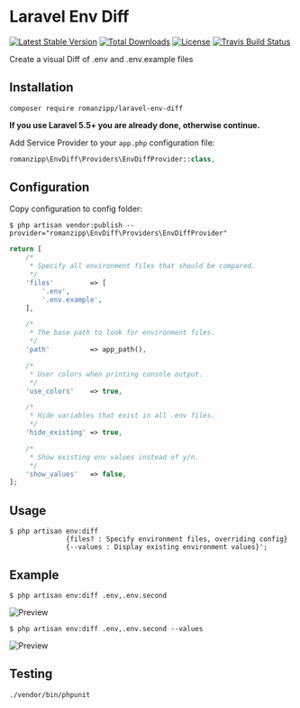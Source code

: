 # Laravel Env Diff

[![Latest Stable Version](https://img.shields.io/packagist/v/romanzipp/laravel-env-diff.svg?style=flat-square)](https://packagist.org/packages/romanzipp/laravel-env-diff)
[![Total Downloads](https://img.shields.io/packagist/dt/romanzipp/laravel-env-diff.svg?style=flat-square)](https://packagist.org/packages/romanzipp/laravel-env-diff)
[![License](https://img.shields.io/packagist/l/romanzipp/laravel-env-diff.svg?style=flat-square)](https://packagist.org/packages/romanzipp/laravel-env-diff)
[![Travis Build Status](https://img.shields.io/travis/romanzipp/Laravel-Env-Diff/master.svg?style=flat-square)](https://travis-ci.org/romanzipp/Laravel-Env-Diff)

Create a visual Diff of .env and .env.example files

## Installation

```
composer require romanzipp/laravel-env-diff
```

**If you use Laravel 5.5+ you are already done, otherwise continue.**

Add Service Provider to your `app.php` configuration file:

```php
romanzipp\EnvDiff\Providers\EnvDiffProvider::class,
```

## Configuration

Copy configuration to config folder:

```
$ php artisan vendor:publish --provider="romanzipp\EnvDiff\Providers\EnvDiffProvider"
```

```php
return [
    /*
     * Specify all environment files that should be compared.
     */
    'files'         => [
        '.env',
        '.env.example',
    ],

    /*
     * The base path to look for environment files.
     */
    'path'          => app_path(),

    /*
     * User colors when printing console output.
     */
    'use_colors'    => true,

    /*
     * Hide variables that exist in all .env files.
     */
    'hide_existing' => true,

    /*
     * Show existing env values instead of y/n.
     */
    'show_values'   => false,
];
```

## Usage

```
$ php artisan env:diff
              {files? : Specify environment files, overriding config}
              {--values : Display existing environment values}';
```

## Example

```
$ php artisan env:diff .env,.env.second
```

![Preview](https://raw.githubusercontent.com/romanzipp/Laravel-Env-Diff/master/preview-default.png)

```
$ php artisan env:diff .env,.env.second --values
```

![Preview](https://raw.githubusercontent.com/romanzipp/Laravel-Env-Diff/master/preview-values.png)

## Testing

```shell
./vendor/bin/phpunit
```
